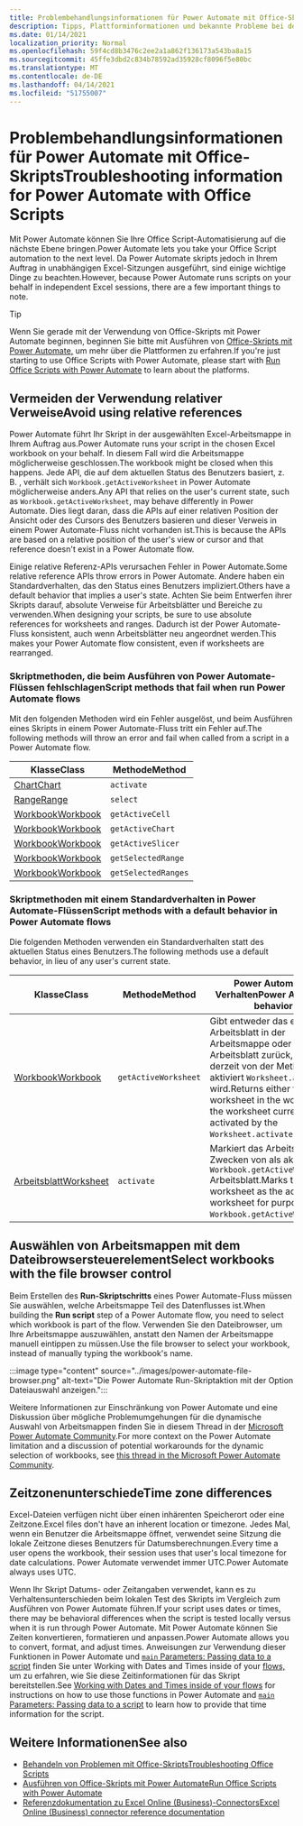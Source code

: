 ```yaml
---
title: Problembehandlungsinformationen für Power Automate mit Office-Skripts
description: Tipps, Plattforminformationen und bekannte Probleme bei der Integration zwischen Office-Skripts und Power Automate.
ms.date: 01/14/2021
localization_priority: Normal
ms.openlocfilehash: 59f4cd8b3476c2ee2a1a862f136173a543ba8a15
ms.sourcegitcommit: 45ffe3dbd2c834b78592ad35928cf8096f5e80bc
ms.translationtype: MT
ms.contentlocale: de-DE
ms.lasthandoff: 04/14/2021
ms.locfileid: "51755007"
---
```

# <a name="troubleshooting-information-for-power-automate-with-office-scripts"></a><span data-ttu-id="e2223-103">Problembehandlungsinformationen für Power Automate mit Office-Skripts</span><span class="sxs-lookup"><span data-stu-id="e2223-103">Troubleshooting information for Power Automate with Office Scripts</span></span>

<span data-ttu-id="e2223-104">Mit Power Automate können Sie Ihre Office Script-Automatisierung auf die nächste Ebene bringen.</span><span class="sxs-lookup"><span data-stu-id="e2223-104">Power Automate lets you take your Office Script automation to the next level.</span></span> <span data-ttu-id="e2223-105">Da Power Automate skripts jedoch in Ihrem Auftrag in unabhängigen Excel-Sitzungen ausgeführt, sind einige wichtige Dinge zu beachten.</span><span class="sxs-lookup"><span data-stu-id="e2223-105">However, because Power Automate runs scripts on your behalf in independent Excel sessions, there are a few important things to note.</span></span>

> [!TIP]
> <span data-ttu-id="e2223-106">Wenn Sie gerade mit der Verwendung von Office-Skripts mit Power Automate beginnen, beginnen Sie bitte mit Ausführen von [Office-Skripts mit Power Automate,](../develop/power-automate-integration.md) um mehr über die Plattformen zu erfahren.</span><span class="sxs-lookup"><span data-stu-id="e2223-106">If you're just starting to use Office Scripts with Power Automate, please start with [Run Office Scripts with Power Automate](../develop/power-automate-integration.md) to learn about the platforms.</span></span>

## <a name="avoid-using-relative-references"></a><span data-ttu-id="e2223-107">Vermeiden der Verwendung relativer Verweise</span><span class="sxs-lookup"><span data-stu-id="e2223-107">Avoid using relative references</span></span>

<span data-ttu-id="e2223-108">Power Automate führt Ihr Skript in der ausgewählten Excel-Arbeitsmappe in Ihrem Auftrag aus.</span><span class="sxs-lookup"><span data-stu-id="e2223-108">Power Automate runs your script in the chosen Excel workbook on your behalf.</span></span> <span data-ttu-id="e2223-109">In diesem Fall wird die Arbeitsmappe möglicherweise geschlossen.</span><span class="sxs-lookup"><span data-stu-id="e2223-109">The workbook might be closed when this happens.</span></span> <span data-ttu-id="e2223-110">Jede API, die auf dem aktuellen Status des Benutzers basiert, z. B. , verhält sich `Workbook.getActiveWorksheet` in Power Automate möglicherweise anders.</span><span class="sxs-lookup"><span data-stu-id="e2223-110">Any API that relies on the user's current state, such as `Workbook.getActiveWorksheet`, may behave differently in Power Automate.</span></span> <span data-ttu-id="e2223-111">Dies liegt daran, dass die APIs auf einer relativen Position der Ansicht oder des Cursors des Benutzers basieren und dieser Verweis in einem Power Automate-Fluss nicht vorhanden ist.</span><span class="sxs-lookup"><span data-stu-id="e2223-111">This is because the APIs are based on a relative position of the user's view or cursor and that reference doesn't exist in a Power Automate flow.</span></span>

<span data-ttu-id="e2223-112">Einige relative Referenz-APIs verursachen Fehler in Power Automate.</span><span class="sxs-lookup"><span data-stu-id="e2223-112">Some relative reference APIs throw errors in Power Automate.</span></span> <span data-ttu-id="e2223-113">Andere haben ein Standardverhalten, das den Status eines Benutzers impliziert.</span><span class="sxs-lookup"><span data-stu-id="e2223-113">Others have a default behavior that implies a user's state.</span></span> <span data-ttu-id="e2223-114">Achten Sie beim Entwerfen ihrer Skripts darauf, absolute Verweise für Arbeitsblätter und Bereiche zu verwenden.</span><span class="sxs-lookup"><span data-stu-id="e2223-114">When designing your scripts, be sure to use absolute references for worksheets and ranges.</span></span> <span data-ttu-id="e2223-115">Dadurch ist der Power Automate-Fluss konsistent, auch wenn Arbeitsblätter neu angeordnet werden.</span><span class="sxs-lookup"><span data-stu-id="e2223-115">This makes your Power Automate flow consistent, even if worksheets are rearranged.</span></span>

### <a name="script-methods-that-fail-when-run-power-automate-flows"></a><span data-ttu-id="e2223-116">Skriptmethoden, die beim Ausführen von Power Automate-Flüssen fehlschlagen</span><span class="sxs-lookup"><span data-stu-id="e2223-116">Script methods that fail when run Power Automate flows</span></span>

<span data-ttu-id="e2223-117">Mit den folgenden Methoden wird ein Fehler ausgelöst, und beim Ausführen eines Skripts in einem Power Automate-Fluss tritt ein Fehler auf.</span><span class="sxs-lookup"><span data-stu-id="e2223-117">The following methods will throw an error and fail when called from a script in a Power Automate flow.</span></span>

| <span data-ttu-id="e2223-118">Klasse</span><span class="sxs-lookup"><span data-stu-id="e2223-118">Class</span></span> | <span data-ttu-id="e2223-119">Methode</span><span class="sxs-lookup"><span data-stu-id="e2223-119">Method</span></span> |
|--|--|
| [<span data-ttu-id="e2223-120">Chart</span><span class="sxs-lookup"><span data-stu-id="e2223-120">Chart</span></span>](/javascript/api/office-scripts/excelscript/excelscript.chart) | `activate` |
| [<span data-ttu-id="e2223-121">Range</span><span class="sxs-lookup"><span data-stu-id="e2223-121">Range</span></span>](/javascript/api/office-scripts/excelscript/excelscript.range) | `select` |
| [<span data-ttu-id="e2223-122">Workbook</span><span class="sxs-lookup"><span data-stu-id="e2223-122">Workbook</span></span>](/javascript/api/office-scripts/excelscript/excelscript.workbook) | `getActiveCell` |
| [<span data-ttu-id="e2223-123">Workbook</span><span class="sxs-lookup"><span data-stu-id="e2223-123">Workbook</span></span>](/javascript/api/office-scripts/excelscript/excelscript.workbook) | `getActiveChart` |
| [<span data-ttu-id="e2223-124">Workbook</span><span class="sxs-lookup"><span data-stu-id="e2223-124">Workbook</span></span>](/javascript/api/office-scripts/excelscript/excelscript.workbook) | `getActiveSlicer` |
| [<span data-ttu-id="e2223-125">Workbook</span><span class="sxs-lookup"><span data-stu-id="e2223-125">Workbook</span></span>](/javascript/api/office-scripts/excelscript/excelscript.workbook) | `getSelectedRange` |
| [<span data-ttu-id="e2223-126">Workbook</span><span class="sxs-lookup"><span data-stu-id="e2223-126">Workbook</span></span>](/javascript/api/office-scripts/excelscript/excelscript.workbook) | `getSelectedRanges` |

### <a name="script-methods-with-a-default-behavior-in-power-automate-flows"></a><span data-ttu-id="e2223-127">Skriptmethoden mit einem Standardverhalten in Power Automate-Flüssen</span><span class="sxs-lookup"><span data-stu-id="e2223-127">Script methods with a default behavior in Power Automate flows</span></span>

<span data-ttu-id="e2223-128">Die folgenden Methoden verwenden ein Standardverhalten statt des aktuellen Status eines Benutzers.</span><span class="sxs-lookup"><span data-stu-id="e2223-128">The following methods use a default behavior, in lieu of any user's current state.</span></span>

| <span data-ttu-id="e2223-129">Klasse</span><span class="sxs-lookup"><span data-stu-id="e2223-129">Class</span></span> | <span data-ttu-id="e2223-130">Methode</span><span class="sxs-lookup"><span data-stu-id="e2223-130">Method</span></span> | <span data-ttu-id="e2223-131">Power Automate-Verhalten</span><span class="sxs-lookup"><span data-stu-id="e2223-131">Power Automate behavior</span></span> |
|--|--|--|
| [<span data-ttu-id="e2223-132">Workbook</span><span class="sxs-lookup"><span data-stu-id="e2223-132">Workbook</span></span>](/javascript/api/office-scripts/excelscript/excelscript.workbook) | `getActiveWorksheet` | <span data-ttu-id="e2223-133">Gibt entweder das erste Arbeitsblatt in der Arbeitsmappe oder das Arbeitsblatt zurück, das derzeit von der Methode aktiviert `Worksheet.activate` wird.</span><span class="sxs-lookup"><span data-stu-id="e2223-133">Returns either the first worksheet in the workbook or the worksheet currently activated by the `Worksheet.activate` method.</span></span> |
| [<span data-ttu-id="e2223-134">Arbeitsblatt</span><span class="sxs-lookup"><span data-stu-id="e2223-134">Worksheet</span></span>](/javascript/api/office-scripts/excelscript/excelscript.worksheet) | `activate` | <span data-ttu-id="e2223-135">Markiert das Arbeitsblatt zu Zwecken von als aktives `Workbook.getActiveWorksheet` Arbeitsblatt.</span><span class="sxs-lookup"><span data-stu-id="e2223-135">Marks the worksheet as the active worksheet for purposes of `Workbook.getActiveWorksheet`.</span></span> |

## <a name="select-workbooks-with-the-file-browser-control"></a><span data-ttu-id="e2223-136">Auswählen von Arbeitsmappen mit dem Dateibrowsersteuerelement</span><span class="sxs-lookup"><span data-stu-id="e2223-136">Select workbooks with the file browser control</span></span>

<span data-ttu-id="e2223-137">Beim Erstellen des **Run-Skriptschritts** eines Power Automate-Fluss müssen Sie auswählen, welche Arbeitsmappe Teil des Datenflusses ist.</span><span class="sxs-lookup"><span data-stu-id="e2223-137">When building the **Run script** step of a Power Automate flow, you need to select which workbook is part of the flow.</span></span> <span data-ttu-id="e2223-138">Verwenden Sie den Dateibrowser, um Ihre Arbeitsmappe auszuwählen, anstatt den Namen der Arbeitsmappe manuell eintippen zu müssen.</span><span class="sxs-lookup"><span data-stu-id="e2223-138">Use the file browser to select your workbook, instead of manually typing the workbook's name.</span></span>

:::image type="content" source="../images/power-automate-file-browser.png" alt-text="Die Power Automate Run-Skriptaktion mit der Option Dateiauswahl anzeigen.":::

<span data-ttu-id="e2223-140">Weitere Informationen zur Einschränkung von Power Automate und eine Diskussion über mögliche Problemumgehungen für die dynamische Auswahl von Arbeitsmappen finden Sie in diesem Thread in der [Microsoft Power Automate Community](https://powerusers.microsoft.com/t5/Power-Automate-Ideas/Allow-for-dynamic-quot-file-quot-value-for-excel-quot-get-a-row/idi-p/103091#).</span><span class="sxs-lookup"><span data-stu-id="e2223-140">For more context on the Power Automate limitation and a discussion of potential workarounds for the dynamic selection of workbooks, see [this thread in the Microsoft Power Automate Community](https://powerusers.microsoft.com/t5/Power-Automate-Ideas/Allow-for-dynamic-quot-file-quot-value-for-excel-quot-get-a-row/idi-p/103091#).</span></span>

## <a name="time-zone-differences"></a><span data-ttu-id="e2223-141">Zeitzonenunterschiede</span><span class="sxs-lookup"><span data-stu-id="e2223-141">Time zone differences</span></span>

<span data-ttu-id="e2223-142">Excel-Dateien verfügen nicht über einen inhärenten Speicherort oder eine Zeitzone.</span><span class="sxs-lookup"><span data-stu-id="e2223-142">Excel files don't have an inherent location or timezone.</span></span> <span data-ttu-id="e2223-143">Jedes Mal, wenn ein Benutzer die Arbeitsmappe öffnet, verwendet seine Sitzung die lokale Zeitzone dieses Benutzers für Datumsberechnungen.</span><span class="sxs-lookup"><span data-stu-id="e2223-143">Every time a user opens the workbook, their session uses that user's local timezone for date calculations.</span></span> <span data-ttu-id="e2223-144">Power Automate verwendet immer UTC.</span><span class="sxs-lookup"><span data-stu-id="e2223-144">Power Automate always uses UTC.</span></span>

<span data-ttu-id="e2223-145">Wenn Ihr Skript Datums- oder Zeitangaben verwendet, kann es zu Verhaltensunterschieden beim lokalen Test des Skripts im Vergleich zum Ausführen von Power Automate führen.</span><span class="sxs-lookup"><span data-stu-id="e2223-145">If your script uses dates or times, there may be behavioral differences when the script is tested locally versus when it is run through Power Automate.</span></span> <span data-ttu-id="e2223-146">Mit Power Automate können Sie Zeiten konvertieren, formatieren und anpassen.</span><span class="sxs-lookup"><span data-stu-id="e2223-146">Power Automate allows you to convert, format, and adjust times.</span></span> <span data-ttu-id="e2223-147">Anweisungen zur Verwendung dieser Funktionen in Power Automate und [ `main` Parameters: Passing data to a script](../develop/power-automate-integration.md#main-parameters-passing-data-to-a-script) finden Sie unter Working with Dates and Times inside of your [flows,](https://flow.microsoft.com/blog/working-with-dates-and-times/) um zu erfahren, wie Sie diese Zeitinformationen für das Skript bereitstellen.</span><span class="sxs-lookup"><span data-stu-id="e2223-147">See [Working with Dates and Times inside of your flows](https://flow.microsoft.com/blog/working-with-dates-and-times/) for instructions on how to use those functions in Power Automate and [`main` Parameters: Passing data to a script](../develop/power-automate-integration.md#main-parameters-passing-data-to-a-script) to learn how to provide that time information for the script.</span></span>

## <a name="see-also"></a><span data-ttu-id="e2223-148">Weitere Informationen</span><span class="sxs-lookup"><span data-stu-id="e2223-148">See also</span></span>

- [<span data-ttu-id="e2223-149">Behandeln von Problemen mit Office-Skripts</span><span class="sxs-lookup"><span data-stu-id="e2223-149">Troubleshooting Office Scripts</span></span>](troubleshooting.md)
- [<span data-ttu-id="e2223-150">Ausführen von Office-Skripts mit Power Automate</span><span class="sxs-lookup"><span data-stu-id="e2223-150">Run Office Scripts with Power Automate</span></span>](../develop/power-automate-integration.md)
- [<span data-ttu-id="e2223-151">Referenzdokumentation zu Excel Online (Business)-Connectors</span><span class="sxs-lookup"><span data-stu-id="e2223-151">Excel Online (Business) connector reference documentation</span></span>](/connectors/excelonlinebusiness/)
